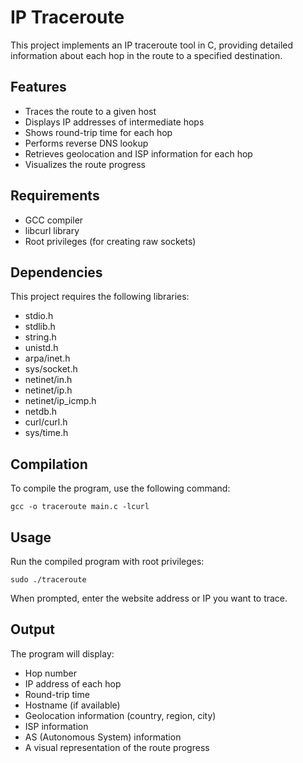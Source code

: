 # IP Traceroute

This project implements an IP traceroute tool in C, providing detailed information about each hop in the route to a specified destination.

## Features

- Traces the route to a given host
- Displays IP addresses of intermediate hops
- Shows round-trip time for each hop
- Performs reverse DNS lookup
- Retrieves geolocation and ISP information for each hop
- Visualizes the route progress

## Requirements

- GCC compiler
- libcurl library
- Root privileges (for creating raw sockets)

## Dependencies

This project requires the following libraries:
- stdio.h
- stdlib.h
- string.h
- unistd.h
- arpa/inet.h
- sys/socket.h
- netinet/in.h
- netinet/ip.h
- netinet/ip_icmp.h
- netdb.h
- curl/curl.h
- sys/time.h

## Compilation

To compile the program, use the following command:

```
gcc -o traceroute main.c -lcurl
```

## Usage

Run the compiled program with root privileges:

```
sudo ./traceroute
```

When prompted, enter the website address or IP you want to trace.

## Output

The program will display:
- Hop number
- IP address of each hop
- Round-trip time
- Hostname (if available)
- Geolocation information (country, region, city)
- ISP information
- AS (Autonomous System) information
- A visual representation of the route progress
